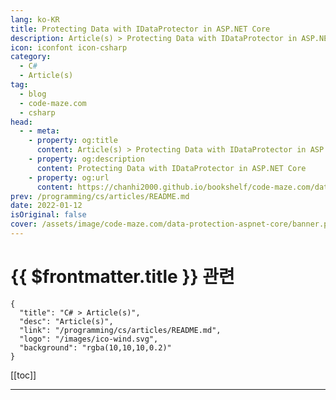 ```yaml
---
lang: ko-KR
title: Protecting Data with IDataProtector in ASP.NET Core
description: Article(s) > Protecting Data with IDataProtector in ASP.NET Core
icon: iconfont icon-csharp
category: 
  - C#
  - Article(s)
tag: 
  - blog
  - code-maze.com
  - csharp
head:  
  - - meta:
    - property: og:title
      content: Article(s) > Protecting Data with IDataProtector in ASP.NET Core
    - property: og:description
      content: Protecting Data with IDataProtector in ASP.NET Core
    - property: og:url
      content: https://chanhi2000.github.io/bookshelf/code-maze.com/data-protection-aspnet-core.html
prev: /programming/cs/articles/README.md
date: 2022-01-12
isOriginal: false
cover: /assets/image/code-maze.com/data-protection-aspnet-core/banner.png
---
```


# {{ $frontmatter.title }} 관련

```component VPCard
{
  "title": "C# > Article(s)",
  "desc": "Article(s)",
  "link": "/programming/cs/articles/README.md",
  "logo": "/images/ico-wind.svg",
  "background": "rgba(10,10,10,0.2)"
}
```

[[toc]]

---

<SiteInfo
  name="Protecting Data with IDataProtector in ASP.NET Core"
  desc="In this article, we are going to learn how to use IDataProtector to protect the sensitive data in the ASP.NET Core application."
  url="https://code-maze.com/data-protection-aspnet-core/"
  logo="/assets/image/code-maze.com/favicon.png"
  preview="/assets/image/code-maze.com/data-protection-aspnet-core/banner.png"/>

<!-- TODO: 작성 -->

